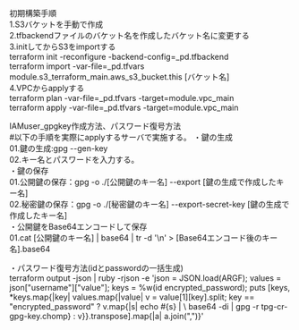 初期構築手順  
1.S3バケットを手動で作成  
2.tfbackendファイルのバケット名を作成したバケット名に変更する  
3.initしてからS3をimportする  
terraform init -reconfigure -backend-config=_pd.tfbackend  
terraform import -var-file=_pd.tfvars module.s3_terraform_main.aws_s3_bucket.this [バケット名]  
4.VPCからapplyする  
terraform plan -var-file=_pd.tfvars -target=module.vpc_main  
terraform apply -var-file=_pd.tfvars -target=module.vpc_main  
  
  
IAMuser_gpgkey作成方法、パスワード復号方法  
#以下の手順を実際にapplyするサーバで実施する。 ・鍵の生成  
01.鍵の生成:gpg --gen-key  
02.キー名とパスワードを入力する。  
・鍵の保存  
01.公開鍵の保存：gpg -o ./[公開鍵のキー名] --export [鍵の生成で作成したキー名]  
02.秘密鍵の保存：gpg -o ./[秘密鍵のキー名] --export-secret-key [鍵の生成で作成したキー名]  
・公開鍵をBase64エンコードして保存  
01.cat [公開鍵のキー名] | base64 | tr -d '\n' > [Base64エンコード後のキー名].base64  
  
・パスワード復号方法(idとpasswordの一括生成)  
terraform output -json | ruby -rjson -e 'json = JSON.load(ARGF); values =
json["username"]["value"]; keys = %w(id encrypted_password); puts
[keys, *keys.map{|key| values.map{|value| v = value[1][key].split;
key == "encrypted_password" ? v.map{|s| echo #{s} | \ base64 -di | gpg -r tpg-cr-gpg-key.chomp} : v}}.transpose].map{|a| a.join(",")}'  
